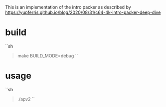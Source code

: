 This is an implementation of the intro packer as described by
https://yupferris.github.io/blog/2020/08/31/c64-4k-intro-packer-deep-dive

# build
``sh
> make BUILD_MODE=debug
``

# usage
``sh
> ./apv2 <filename>
``
